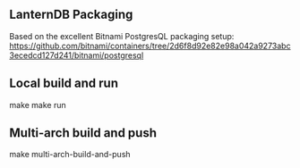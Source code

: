 ## LanternDB Packaging

Based on the excellent Bitnami PostgresQL packaging setup: https://github.com/bitnami/containers/tree/2d6f8d92e82e98a042a9273abc3ecedcd127d241/bitnami/postgresql

## Local build and run
make
make run

## Multi-arch build and push
make multi-arch-build-and-push

